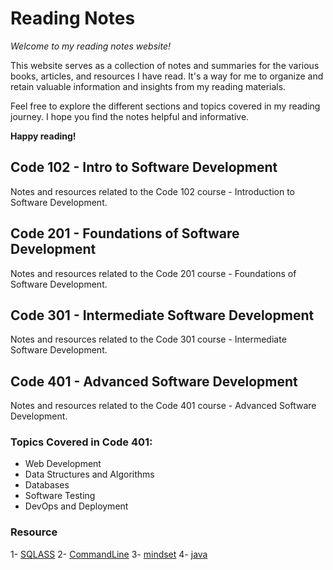 # Reading Notes

*Welcome to my reading notes website!*

This website serves as a collection of notes and summaries for the various books, articles, and resources I have read. It's a way for me to organize and retain valuable information and insights from my reading materials.

Feel free to explore the different sections and topics covered in my reading journey. I hope you find the notes helpful and informative.

**Happy reading!**

## Code 102 - Intro to Software Development

Notes and resources related to the Code 102 course - Introduction to Software Development.

## Code 201 - Foundations of Software Development

Notes and resources related to the Code 201 course - Foundations of Software Development.

## Code 301 - Intermediate Software Development

Notes and resources related to the Code 301 course - Intermediate Software Development.

## Code 401 - Advanced Software Development

Notes and resources related to the Code 401 course - Advanced Software Development.

### Topics Covered in Code 401:

- Web Development
- Data Structures and Algorithms
- Databases
- Software Testing
- DevOps and Deployment

### Resource 
1- [SQLASS](./SQL.md)
2- [CommandLine](./The%20Command%20Line.md)
3- [mindset](./Prep%20Your%20Mindset.md)
4- [java](./java.md)